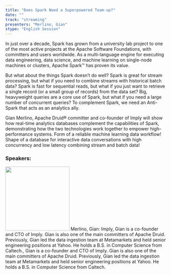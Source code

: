 ```yaml
---
title: "Does Spark Need a Superpowered Team-up?"
date: "" 
track: "streaming"
presenters: "Merlino, Gian"
stype: "English Session"
---
```

In just over a decade, Spark has grown from a university lab project to one of the most active projects at the Apache Software Foundations, with committers and users worldwide. As a multi-language engine for executing data engineering, data science, and machine learning on single-node machines or clusters, Apache Spark™ has proven its value.

But what about the things Spark doesn’t do well? Spark is great for stream processing, but what if you need to combine streams with historical batch data? Spark is fast for sequential reads, but what if you just want to retrieve a single record (or a small group of records) from the data set? Big, heavyweight queries are a core use of Spark, but what if you need a large number of concurrent queries? To complement Spark, we need an Anti-Spark that acts as an analytics ally.

Gian Merlino, Apache Druid® committer and co-founder of Imply will show how real-time analytics databases complement the capabilities of Spark, demonstrating how the two technologies work together to empower high-performance systems. Form of a reliable machine learning data workflow! Shape of a database for interactive data conversations with high concurrency and low latency combining stream and batch data!
 ### Speakers: 
 <img src="images/speaker/1124.png" width="200" />
 Merlino, Gian: Imply, Gian is a co-founder and CTO of Imply. Gian is also one of the main committers of Apache Druid. Previously, Gian led the data ingestion team at Metamarkets and held senior engineering positions at Yahoo. He holds a B.S. in Computer Science from Caltech., Gian is a co-founder and CTO of Imply. Gian is also one of the main committers of Apache Druid. Previously, Gian led the data ingestion team at Metamarkets and held senior engineering positions at Yahoo. He holds a B.S. in Computer Science from Caltech.
 